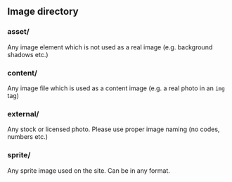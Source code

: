 ## Image directory

### asset/ ###
Any image element which is not used as a real image (e.g. background shadows etc.)

### content/ ###
Any image file which is used as a content image (e.g. a real photo in an `img` tag)

### external/ ###
Any stock or licensed photo. Please use proper image naming (no codes, numbers etc.)

### sprite/ ###
Any sprite image used on the site. Can be in any format.
